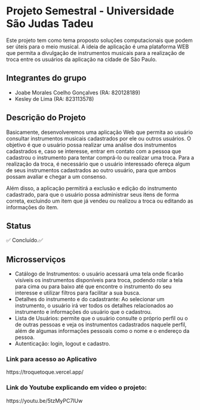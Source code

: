 # Projeto Semestral - Universidade São Judas Tadeu

Este projeto tem como tema proposto soluções computacionais que podem ser úteis para o meio musical. A ideia de aplicação é uma plataforma WEB que permita a divulgação de instrumentos musicais para a realização de troca entre os usuários da aplicação na cidade de São Paulo.

## Integrantes do grupo

- Joabe Morales Coelho Gonçalves (RA: 820128189)
- Kesley de Lima (RA: 823113578)

## Descrição do Projeto

Basicamente, desenvolveremos uma aplicação Web que permita ao usuário consultar instrumentos musicais cadastrados por ele ou outros usuários. O objetivo é que o usuário possa realizar uma análise dos instrumentos cadastrados e, caso se interesse, entrar em contato com a pessoa que cadastrou o instrumento para tentar comprá-lo ou realizar uma troca. Para a realização da troca, é necessário que o usuário interessado ofereça algum de seus instrumentos cadastrados ao outro usuário, para que ambos possam avaliar e chegar a um consenso.

Além disso, a aplicação permitirá a exclusão e edição do instrumento cadastrado, para que o usuário possa administrar seus itens de forma correta, excluindo um item que já vendeu ou realizou a troca ou editando as informações do item.

## Status

✅ Concluído.✅

## Microsserviços

- Catálogo de Instrumentos: o usuário acessará uma tela onde ficarão visíveis os instrumentos disponíveis para troca, podendo rolar a tela para cima ou para baixo até que encontre o instrumento do seu interesse e utilizar filtros para facilitar a sua busca. 
- Detalhes do instrumento e do cadastrante: Ao selecionar um instrumento, o usuário irá ver todos os detalhes relacionados ao instrumento e informações do usuário que o cadastrou.
- Lista de Usuários: permite que o usuário consulte o próprio perfil ou o de outras pessoas e veja os instrumentos cadastrados naquele perfil, além de algumas informações pessoais como o nome e o endereço da pessoa.
- Autenticação: login, logout e cadastro.

<h3>Link para acesso ao Aplicativo</h3>
https://troquetoque.vercel.app/
<h3>Link do Youtube explicando em vídeo o projeto:</h3>
https://youtu.be/5tzMyPC7IUw
